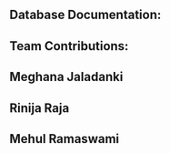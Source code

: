 ## Database Documentation:


## Team Contributions:

Meghana Jaladanki
- 

Rinija Raja
- 

Mehul Ramaswami
- 